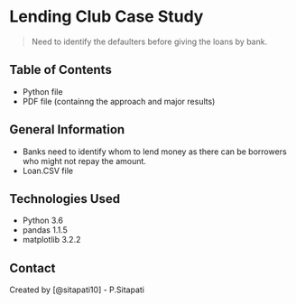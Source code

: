 # Lending Club Case Study
> Need to identify the defaulters before giving the loans by bank.

## Table of Contents
* Python file
* PDF file (containng the approach and major results)

## General Information
- Banks need to identify whom to lend money as there can be borrowers who might not repay the amount.
- Loan.CSV file

## Technologies Used
- Python 3.6
- pandas 1.1.5
- matplotlib 3.2.2

## Contact
Created by [@sitapati10] - P.Sitapati
